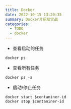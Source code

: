 ```yaml
---
title: Docker
date: 2022-10-15 13:20:35
summary: Docker介绍及实战
categories:
  - TODO
  - docker
---
```

+ 查看启动的任务

```shell
docker ps
```

+ 查看所有任务

```shell
docker ps -a
```

+ 启动/停止任务

```shell
docker start $contaniner-id
docker stop $contaniner-id
```

